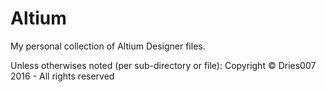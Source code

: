 Altium
======

My personal collection of Altium Designer files.

Unless otherwises noted (per sub-directory or file):
Copyright &copy; Dries007 2016 - All rights reserved
